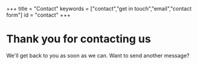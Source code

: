 +++
title = "Contact"
keywords = ["contact","get in touch","email","contact form"]
id = "contact"
+++

# Thank you for contacting us

We'll get back to you as soon as we can. Want to send another message?
